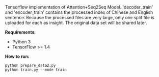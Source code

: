 Tensorflow implementation of Attention+Seq2Seq Model.
'decoder_train' and 'encoder_train' contains the processed index of Chinese and English sentence.
Because the processed files are very large, only one split file is uploaded for each as insight.
The original data set will be shared later.

**Requirements:**  

* Python 3  
* TensorFlow >= 1.4  


**How to run:**  
  ```
  python prepare_data2.py
  python train.py --mode train
  ```


